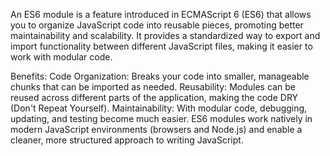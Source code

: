An ES6 module is a feature introduced in ECMAScript 6 (ES6) that allows you to organize JavaScript code into reusable pieces, promoting better maintainability and scalability. It provides a standardized way to export and import functionality between different JavaScript files, making it easier to work with modular code.

Benefits:
Code Organization: Breaks your code into smaller, manageable chunks that can be imported as needed.
Reusability: Modules can be reused across different parts of the application, making the code DRY (Don't Repeat Yourself).
Maintainability: With modular code, debugging, updating, and testing become much easier.
ES6 modules work natively in modern JavaScript environments (browsers and Node.js) and enable a cleaner, more structured approach to writing JavaScript.
